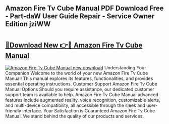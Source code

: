 ## Amazon Fire Tv Cube Manual PDF Download Free - Part-daW User Guide Repair - Service Owner Edition jziWW

# <h2><a href="http://bc34725.oget.top/?id=Amazon+Fire+Tv+Cube+Manual">🔗Download New 👉🔴 Amazon Fire Tv Cube Manual</a></h2>

[![Amazon Fire Tv Cube Manual new download](https://i.imgur.com/5g1atiW.png)](http://bc34725.oget.top/?id=Amazon+Fire+Tv+Cube+Manual)
Understanding Your Companion Welcome to the world of your new Amazon Fire Tv Cube Manual! This manual explores its features, functionalities, and provides essential operating instructions. Customer Support Amazon Fire Tv Cube Manual Options Should you require assistance, our dedicated customer support team is available to help. Amazon Fire Tv Cube Manual advanced features include augmented reality, voice recognition, customizable alerts, and multi-device compatibility, all accessible through the sleek and user-friendly interface. Your Satisfaction is Guaranteed Amazon Fire Tv Cube Manual. We stand behind the quality of our products and services.
